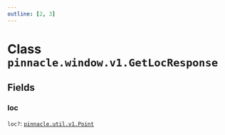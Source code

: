 ```yaml
---
outline: [2, 3]
---
```


# Class `pinnacle.window.v1.GetLocResponse`




## Fields

### loc <Badge type="danger" text="nullable" />

`loc?`: <code><a href="/lua-reference/classes/pinnacle.util.v1.Point">pinnacle.util.v1.Point</a></code>




